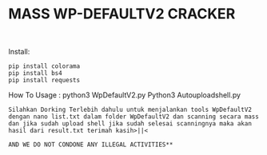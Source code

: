 # MASS WP-DEFAULTV2 CRACKER

<br>




Install:

```
pip install colorama
pip install bs4
pip install requests
```

How To Usage :
python3 WpDefaultV2.py
Python3 Autouploadshell.py


```Silahkan Dorking Terlebih dahulu untuk menjalankan tools WpDefaultV2 dengan nano list.txt dalam folder WpDefaultV2 dan scanning secara mass dan jika sudah upload shell jika sudah selesai scanningnya maka akan hasil dari result.txt terimah kasih>||<```

````**DISCLAIMER : THIS TOOLS IS FOR EDUCATIONAL PURPOSES ONLY. 
AND WE DO NOT CONDONE ANY ILLEGAL ACTIVITIES**

